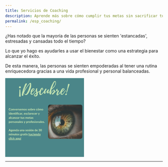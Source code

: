 ```yaml
---
title: Servicios de Coaching
description: Aprende más sobre cómo cumplir tus metas sin sacrificar tu bienestar
permalink: /esp_coaching/
---
```

¿Has notado que la mayoría de las personas se sienten 'estancadas', estresadas y cansadas todo el tiempo? 

Lo que yo hago es ayudarles a usar el bienestar como una estrategia para alcanzar el éxito. 

De esta manera, las personas se sienten empoderadas al tener una rutina enriquecedora gracias a una vida profesional y personal balanceadas. 

<a href='https://discover-vmorah.youcanbook.me/' > <img align='center' src='/assets/images/Discover/ESP_Discover.png' width='50%' > </a>

---
<div data-iframe-width="150" data-iframe-height="270" data-share-badge-id="f7daf1ad-3ad2-4b49-b3b0-995bee037dd8" data-share-badge-host="https://www.credly.com"></div><script type="text/javascript" async src="//cdn.credly.com/assets/utilities/embed.js"></script>



